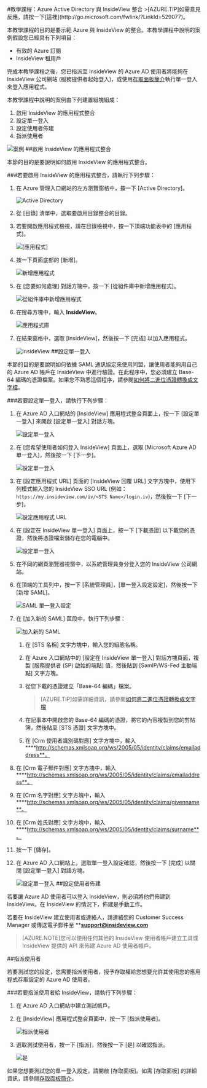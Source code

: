 <properties pageTitle="教學課程：Azure Active Directory 與 InsideView 整合 | Microsoft Azure" description="了解如何使用 InsideView 搭配 Azure Active Directory 來啟用單一登入、自動化佈建和更多功能！" services="active-directory" authors="MarkusVi"  documentationCenter="na" manager="stevenpo"/>
<tags ms.service="active-directory" ms.devlang="na" ms.topic="article" ms.tgt_pltfrm="na" ms.workload="identity" ms.date="08/01/2015" ms.author="markvi" />
#教學課程：Azure Active Directory 與 InsideView 整合
>[AZURE.TIP]如需意見反應，請按一下[這裡](http://go.microsoft.com/fwlink/?LinkId=529077)。
  
本教學課程的目的是要示範 Azure 與 InsideView 的整合。本教學課程中說明的案例假設您已經具有下列項目：

-   有效的 Azure 訂閱
-   InsideView 租用戶
  
完成本教學課程之後，您已指派至 InsideView 的 Azure AD 使用者將能夠在 InsideView 公司網站 (服務提供者起始登入)，或使用[存取面板簡介](https://msdn.microsoft.com/library/dn308586)執行單一登入來登入應用程式。
  
本教學課程中說明的案例由下列建置組塊組成：

1.  啟用 InsideView 的應用程式整合
2.  設定單一登入
3.  設定使用者佈建
4.  指派使用者

![案例](./media/active-directory-saas-insideview-tutorial/IC794128.png "案例")
##啟用 InsideView 的應用程式整合
  
本節的目的是要說明如何啟用 InsideView 的應用程式整合。

###若要啟用 InsideView 的應用程式整合，請執行下列步驟：

1.  在 Azure 管理入口網站的左方瀏覽窗格中，按一下 [Active Directory]。

    ![Active Directory](./media/active-directory-saas-insideview-tutorial/IC700993.png "Active Directory")

2.  從 [目錄] 清單中，選取要啟用目錄整合的目錄。

3.  若要開啟應用程式檢視，請在目錄檢視中，按一下頂端功能表中的 [應用程式]。

    ![[應用程式]](./media/active-directory-saas-insideview-tutorial/IC700994.png "[應用程式]")

4.  按一下頁面底部的 [新增]。

    ![新增應用程式](./media/active-directory-saas-insideview-tutorial/IC749321.png "新增應用程式")

5.  在 [您要如何處理] 對話方塊中，按一下 [從組件庫中新增應用程式]。

    ![從組件庫中新增應用程式](./media/active-directory-saas-insideview-tutorial/IC749322.png "從組件庫中新增應用程式")

6.  在搜尋方塊中，輸入 **InsideView**。

    ![應用程式庫](./media/active-directory-saas-insideview-tutorial/IC794129.png "應用程式庫")

7.  在結果窗格中，選取 [InsideView]，然後按一下 [完成] 以加入應用程式。

    ![InsideView](./media/active-directory-saas-insideview-tutorial/IC794130.png "InsideView")
##設定單一登入
  
本節的目的是要說明如何依據 SAML 通訊協定來使用同盟，讓使用者能夠用自己的 Azure AD 帳戶在 InsideView 中進行驗證。在此程序中，您必須建立 Base-64 編碼的憑證檔案。如果您不熟悉這個程序，請參閱[如何將二進位憑證轉換成文字檔](http://youtu.be/PlgrzUZ-Y1o)。

###若要設定單一登入，請執行下列步驟：

1.  在 Azure AD 入口網站的 [InsideView] 應用程式整合頁面上，按一下 [設定單一登入] 來開啟 [設定單一登入] 對話方塊。

    ![設定單一登入](./media/active-directory-saas-insideview-tutorial/IC794131.png "設定單一登入")

2.  在 [您希望使用者如何登入 InsideView] 頁面上，選取 [Microsoft Azure AD 單一登入]，然後按一下 [下一步]。

    ![設定單一登入](./media/active-directory-saas-insideview-tutorial/IC794132.png "設定單一登入")

3.  在 [設定應用程式 URL] 頁面的 [InsideView 回覆 URL] 文字方塊中，使用下列模式輸入您的 InsideView SSO URL (例如：`https://my.insideview.com/iv/<STS Name>/login.iv`)，然後按一下 [下一步]。

    ![設定應用程式 URL](./media/active-directory-saas-insideview-tutorial/IC794133.png "設定應用程式 URL")

4.  在 [設定在 InsideView 單一登入] 頁面上，按一下 [下載憑證] 以下載您的憑證，然後將憑證檔案儲存在您的電腦中。

    ![設定單一登入](./media/active-directory-saas-insideview-tutorial/IC794134.png "設定單一登入")

5.  在不同的網頁瀏覽器視窗中，以系統管理員身分登入您的 InsideView 公司網站。

6.  在頂端的工具列中，按一下 [系統管理員]，[單一登入設定設定]，然後按一下 [新增 SAML]。

    ![SAML 單一登入設定](./media/active-directory-saas-insideview-tutorial/IC794135.png "SAML 單一登入設定")

7.  在 [加入新的 SAML] 區段中，執行下列步驟：

    ![加入新的 SAML](./media/active-directory-saas-insideview-tutorial/IC794136.png "加入新的 SAML")

    1.  在 [STS 名稱] 文字方塊中，輸入您的組態名稱。
    2.  在 Azure 入口網站中的 [設定在 InsideView 單一登入] 對話方塊頁面，複製 [服務提供者 (SP) 啟始的端點] 值，然後貼到 [SamlP/WS-Fed 主動端點] 文字方塊。
    3.  從您下載的憑證建立「Base-64 編碼」檔案。
        
		>[AZURE.TIP]如需詳細資訊，請參閱[如何將二進位憑證轉換成文字檔](http://youtu.be/PlgrzUZ-Y1o)

    4.  在記事本中開啟您的 Base-64 編碼的憑證，將它的內容複製到您的剪貼簿，然後貼至 [STS 憑證] 文字方塊中。
    5.  在 [Crm 使用者識別碼對應] 文字方塊中，輸入 ****http://schemas.xmlsoap.org/ws/2005/05/identity/claims/emailaddress**。
6.  在 [Crm 電子郵件對應] 文字方塊中，輸入 ****http://schemas.xmlsoap.org/ws/2005/05/identity/claims/emailaddress**。
7.  在 [Crm 名字對應] 文字方塊中，輸入 ****http://schemas.xmlsoap.org/ws/2005/05/identity/claims/givenname**。
8.  在 [Crm 姓氏對應] 文字方塊中，輸入 ****http://schemas.xmlsoap.org/ws/2005/05/identity/claims/surname**。
9.  按一下 [儲存]。

8.  在 Azure AD 入口網站上，選取單一登入設定確認，然後按一下 [完成] 以關閉 [設定單一登入] 對話方塊。

    ![設定單一登入](./media/active-directory-saas-insideview-tutorial/IC794137.png "設定單一登入")
##設定使用者佈建
  
若要讓 Azure AD 使用者可以登入 InsideView，則必須將他們佈建到 InsideView。在 InsideView 的情況下，佈建是手動工作。
  
若要在 InsideView 建立使用者或連絡人，請連絡您的 Customer Success Manager 或傳送電子郵件至 ****support@insideview.com**

>[AZURE.NOTE]您可以使用任何其他的 InsideView 使用者帳戶建立工具或 InsideView 提供的 API 來佈建 Azure AD 使用者帳戶。

##指派使用者
  
若要測試您的設定，您需要指派使用者，授予存取權給您想要允許其使用您的應用程式存取設定的 Azure AD 使用者。

###若要指派使用者給 InsideView，請執行下列步驟：

1.  在 Azure AD 入口網站中建立測試帳戶。

2.  在 [InsideView] 應用程式整合頁面中，按一下 [指派使用者]。

    ![指派使用者](./media/active-directory-saas-insideview-tutorial/IC794138.png "指派使用者")

3.  選取測試使用者，按一下 [指派]，然後按一下 [是] 以確認指派。

    ![是](./media/active-directory-saas-insideview-tutorial/IC767830.png "是")
  
如果您想要測試您的單一登入設定，請開啟 [存取面板]。如需 [存取面板] 的詳細資訊，請參閱[存取面板簡介](https://msdn.microsoft.com/library/dn308586)。

<!---HONumber=August15_HO7-->